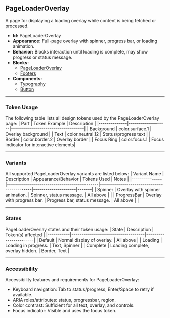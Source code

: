 ## PageLoaderOverlay
A page for displaying a loading overlay while content is being fetched or processed.
- **Id:** PageLoaderOverlay
- **Appearance:** Full-page overlay with spinner, progress bar, or loading animation.
- **Behavior:** Blocks interaction until loading is complete, may show progress or status message.
- **Blocks:**
  - [PageLoaderOverlay](../blocks/PageLoaderOverlay.md)
  - [Footers](../blocks/Footers.md)
- **Components:**
  - [Typography](../components/Typography.md)
  - [Button](../components/Button.md)

---

### Token Usage
The following table lists all design tokens used by the PageLoaderOverlay page:
| Part         | Token Example      | Description                        |
|--------------|-------------------|------------------------------------|
| Background   | color.surface.1   | Overlay background                 |
| Text         | color.neutral.12  | Status/progress text               |
| Border       | color.border.2    | Overlay border                     |
| Focus Ring   | color.focus.1     | Focus indicator for interactive elements|

---

### Variants
All supported PageLoaderOverlay variants are listed below:
| Variant Name   | Description                                 | Appearance/Behavior                        | Tokens Used         | Notes |
|---------------|---------------------------------------------|--------------------------------------------|---------------------|-------|
| Spinner       | Overlay with spinner animation.              | Spinner, status message.                   | All above           |       |
| ProgressBar   | Overlay with progress bar.                   | Progress bar, status message.              | All above           |       |

---

### States
PageLoaderOverlay states and their token usage:
| State     | Description                        | Token(s) affected      |
|-----------|------------------------------------|-----------------------|
| Default   | Normal display of overlay.         | All above             |
| Loading   | Loading in progress.               | Text, Spinner         |
| Complete  | Loading complete, overlay hidden.  | Border, Text          |

---

### Accessibility
Accessibility features and requirements for PageLoaderOverlay:
- Keyboard navigation: Tab to status/progress, Enter/Space to retry if available.
- ARIA roles/attributes: status, progressbar, region.
- Color contrast: Sufficient for all text, overlay, and controls.
- Focus indicator: Visible and uses the focus token.
